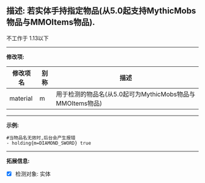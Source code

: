 **描述:** 若实体手持指定物品(从5.0起支持MythicMobs物品与MMOItems物品).
---

不工作于 1.13以下

---

**修改项:**

| 修改项名  | 别称           | 描述                      |
| --------- | -------------- | ------------------------- |
| material  | m       | 用于检测的物品名(从5.0起可为MythicMobs物品与MMOItems物品) |

---

**示例:**

```
#当物品名无效时,后台会产生报错
- holding{m=DIAMOND_SWORD} true
```

---

**拓展信息:**

- [x] 检测对象: 实体
